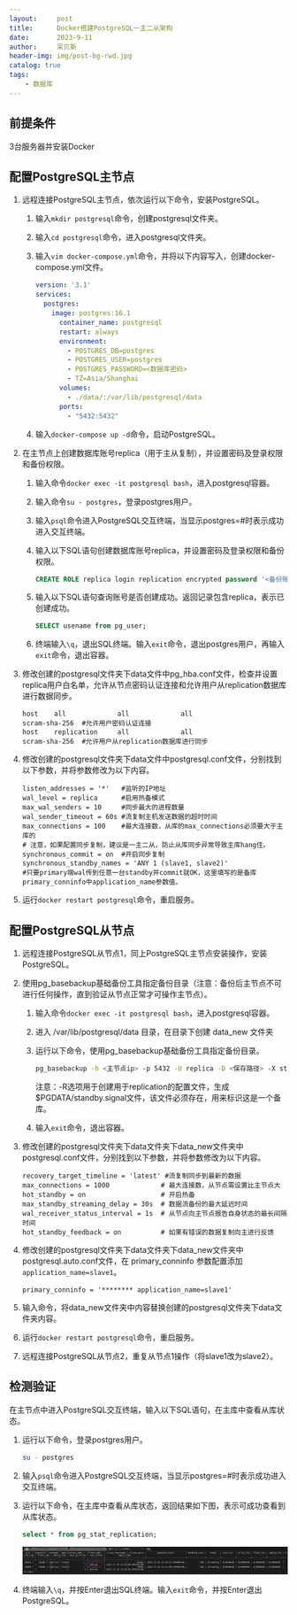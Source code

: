 ```yaml
---
layout:     post
title:      Docker搭建PostgreSQL一主二从架构
date:       2023-9-11
author:     呆贝斯
header-img: img/post-bg-rwd.jpg
catalog: true
tags:
    - 数据库
---
```

## 前提条件

3台服务器并安装Docker

## 配置PostgreSQL主节点

1. 远程连接PostgreSQL主节点，依次运行以下命令，安装PostgreSQL。
    1. 输入`mkdir postgresql`命令，创建postgresql文件夹。
    2. 输入`cd postgresql`命令，进入postgresql文件夹。
    3. 输入`vim docker-compose.yml`命令，并将以下内容写入，创建docker-compose.yml文件。

        ```yaml
        version: '3.1'
        services:
          postgres:
            image: postgres:16.1
              container_name: postgresql
              restart: always
              environment:
                - POSTGRES_DB=postgres
                - POSTGRES_USER=postgres
                - POSTGRES_PASSWORD=<数据库密码>
                - TZ=Asia/Shanghai
              volumes:
                - ./data/:/var/lib/postgresql/data
              ports:
                - "5432:5432"
        ```

    4. 输入`docker-compose up -d`命令，启动PostgreSQL。

2. 在主节点上创建数据库账号replica（用于主从复制），并设置密码及登录权限和备份权限。
    1. 输入命令`docker exec -it postgresql bash`，进入postgresql容器。
    2. 输入命令`su - postgres`，登录postgres用户。
    3. 输入`psql`命令进入PostgreSQL交互终端，当显示postgres=#时表示成功进入交互终端。
    4. 输入以下SQL语句创建数据库账号replica，并设置密码及登录权限和备份权限。

        ```SQL
        CREATE ROLE replica login replication encrypted password '<备份账户密码>';
        ```

    5. 输入以下SQL语句查询账号是否创建成功。返回记录包含replica，表示已创建成功。

        ```SQL
        SELECT usename from pg_user;
        ```

    6. 终端输入`\q`，退出SQL终端。输入`exit`命令，退出postgres用户，再输入`exit`命令，退出容器。

3. 修改创建的postgresql文件夹下data文件中pg_hba.conf文件，检查并设置replica用户白名单，允许从节点密码认证连接和允许用户从replication数据库进行数据同步。

    ```text
    host    all             all             all                     scram-sha-256  #允许用户密码认证连接
    host    replication     all             all                     scram-sha-256  #允许用户从replication数据库进行同步
    ```

4. 修改创建的postgresql文件夹下data文件中postgresql.conf文件，分别找到以下参数，并将参数修改为以下内容。

    ```text
    listen_addresses = '*'   #监听的IP地址
    wal_level = replica      #启用热备模式
    max_wal_senders = 10     #同步最大的进程数量
    wal_sender_timeout = 60s #流复制主机发送数据的超时时间
    max_connections = 100    #最大连接数，从库的max_connections必须要大于主库的
    # 注意，如果配置同步复制，建议是一主二从，防止从库同步异常导致主库hang住。
    synchronous_commit = on  #开启同步复制
    synchronous_standby_names = 'ANY 1 (slave1, slave2)' 
    #只要primary端wal传到任意一台standby并commit就OK，这里填写的是备库primary_conninfo中application_name参数值。
    ```

5. 运行`docker restart postgresql`命令，重启服务。

## 配置PostgreSQL从节点

1. 远程连接PostgreSQL从节点1，同上PostgreSQL主节点安装操作，安装PostgreSQL。

2. 使用pg_basebackup基础备份工具指定备份目录（注意：备份后主节点不可进行任何操作，直到验证从节点正常才可操作主节点）。
    1. 输入命令`docker exec -it postgresql bash`，进入postgresql容器。
    2. 进入 /var/lib/postgresql/data 目录，在目录下创建 data_new 文件夹
    3. 运行以下命令，使用pg_basebackup基础备份工具指定备份目录。

        ```bash
        pg_basebackup -h <主节点ip> -p 5432 -U replica -D <保存路径> -X stream -P -R
        ```

        注意：-R选项用于创建用于replication的配置文件，生成$PGDATA/standby.signal文件，该文件必须存在，用来标识这是一个备库。

    4. 输入`exit`命令，退出容器。

3. 修改创建的postgresql文件夹下data文件夹下data_new文件夹中postgresql.conf文件，分别找到以下参数，并将参数修改为以下内容。

    ```text
    recovery_target_timeline = 'latest' #流复制同步到最新的数据
    max_connections = 1000             # 最大连接数，从节点需设置比主节点大
    hot_standby = on                   # 开启热备
    max_standby_streaming_delay = 30s  # 数据流备份的最大延迟时间
    wal_receiver_status_interval = 1s  # 从节点向主节点报告自身状态的最长间隔时间
    hot_standby_feedback = on          # 如果有错误的数据复制向主进行反馈
    ```

4. 修改创建的postgresql文件夹下data文件夹下data_new文件夹中postgresql.auto.conf文件，在 primary_conninfo 参数配置添加`application_name=slave1`。

    ```text
    primary_conninfo = '******** application_name=slave1'
    ```

5. 输入命令，将data_new文件夹中内容替换创建的postgresql文件夹下data文件夹内容。

6. 运行`docker restart postgresql`命令，重启服务。

7. 远程连接PostgreSQL从节点2，重复从节点1操作（将slave1改为slave2）。

## 检测验证

在主节点中进入PostgreSQL交互终端，输入以下SQL语句，在主库中查看从库状态。

1. 运行以下命令，登录postgres用户。

    ```bash
    su - postgres
    ```

2. 输入`psql`命令进入PostgreSQL交互终端，当显示postgres=#时表示成功进入交互终端。
3. 运行以下命令，在主库中查看从库状态，返回结果如下图，表示可成功查看到从库状态。

    ```SQL
    select * from pg_stat_replication;
    ```

    ![一主二从pg_stat_replication](/img/1master_2slave_pg_stat_replication.png)

4. 终端输入`\q`，并按Enter退出SQL终端。输入`exit`命令，并按Enter退出PostgreSQL。
